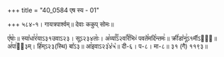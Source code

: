 +++
title = "40_0584 एष स्य - 01"

+++
५८४-१। गायत्रपार्श्वम्॥ देवाः ककुप् सोमः॥

ए꣤षाः꣥॥ स्या꣡धा꣯र꣢याऽ३१उवाऽ२३। सूऽ२३४ताः꣥। अ꣡व्या꣰꣯ऽ२वा꣡꣯रे꣯भिᳲ꣢ पवते꣯मदि꣡न्तमः꣢॥ क्री꣯डा꣡नू꣢ऽ१र्मीऽ२ः᳐॥ अ꣣पा꣢ऽ᳐३म्। हि꣡म्ऽ२३(स्थि) बा꣤ऽ३॥ आ꣡इवाऽ२३꣡४꣡५꣡॥ दी-६। प-८। मा-८॥ ३१ (गै) ११९३॥